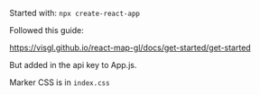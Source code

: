 Started with: `npx create-react-app`

Followed this guide:

https://visgl.github.io/react-map-gl/docs/get-started/get-started

But added in the api key to App.js.

Marker CSS is in `index.css`